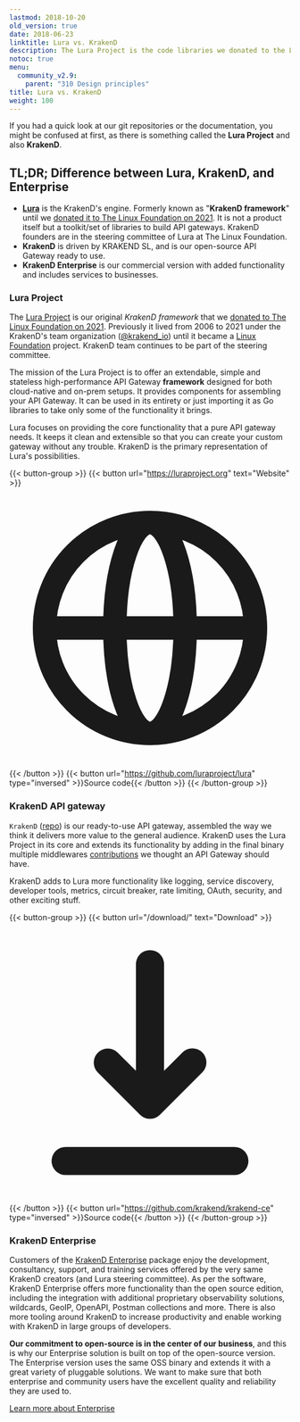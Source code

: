 ```yaml
---
lastmod: 2018-10-20
old_version: true
date: 2018-06-23
linktitle: Lura vs. KrakenD
description: The Lura Project is the code libraries we donated to the Linux Foundation (and still maintain!) and KrakenD the distributable software that runs on top of it.
notoc: true
menu:
  community_v2.9:
    parent: "310 Design principles"
title: Lura vs. KrakenD
weight: 100
---
```

If you had a quick look at our git repositories or the documentation, you might be confused at first, as there is something called the **Lura Project** and also **KrakenD**.

## TL;DR; Difference between Lura, KrakenD, and Enterprise

- [**Lura**](https://luraproject.org) is the KrakenD's engine. Formerly known as "**KrakenD framework**" until we [donated it to The Linux Foundation on 2021](/blog/krakend-framework-joins-the-linux-foundation/). It is not a product itself but a toolkit/set of libraries to build API gateways. KrakenD founders are in the steering committee of Lura at The Linux Foundation.
- **KrakenD** is driven by KRAKEND SL, and is our open-source API Gateway ready to use.
- **KrakenD Enterprise** is our commercial version with added functionality and includes services to businesses.

### Lura Project
The [Lura Project](https://luraproject.org) is our original *KrakenD framework* that we [donated to The Linux Foundation on 2021](/blog/krakend-framework-joins-the-linux-foundation/). Previously it lived from 2006 to 2021 under the KrakenD's team organization ([@krakend_io](https://twitter.com/krakend_io)) until it became a [Linux Foundation](https://linuxfoundation.org/) project. KrakenD team continues to be part of the steering committee.

The mission of the Lura Project is to offer an extendable, simple and stateless high-performance API Gateway **framework** designed for both cloud-native and on-prem setups. It provides components for assembling your API Gateway. It can be used in its entirety or just importing it as Go libraries to take only some of the functionality it brings.

Lura focuses on providing the core functionality that a pure API gateway needs. It keeps it clean and extensible so that you can create your custom gateway without any trouble. KrakenD is the primary representation of Lura's possibilities.

{{< button-group >}}
{{< button url="https://luraproject.org" text="Website" >}}<svg xmlns="http://www.w3.org/2000/svg" class="h-5 w-5" fill="none" viewBox="0 0 24 24" stroke="currentColor">
<path stroke-linecap="round" stroke-linejoin="round" stroke-width="2" d="M21 12a9 9 0 01-9 9m9-9a9 9 0 00-9-9m9 9H3m9 9a9 9 0 01-9-9m9 9c1.657 0 3-4.03 3-9s-1.343-9-3-9m0 18c-1.657 0-3-4.03-3-9s1.343-9 3-9m-9 9a9 9 0 019-9" />
</svg>{{< /button >}}
{{< button url="https://github.com/luraproject/lura" type="inversed" >}}Source code{{< /button >}}
{{< /button-group >}}

### KrakenD API gateway
`KrakenD` ([repo](https://github.com/krakend/krakend-ce)) is our ready-to-use API gateway, assembled the way we think it delivers more value to the general audience. KrakenD uses the Lura Project in its core and extends its functionality by adding in the final binary multiple middlewares [contributions](https://github.com/krakend/krakend-contrib) we thought an API Gateway should have.

KrakenD adds to Lura more functionality like logging, service discovery, developer tools, metrics, circuit breaker, rate limiting, OAuth, security, and other exciting stuff.

{{< button-group >}}
{{< button url="/download/" text="Download" >}}
<svg xmlns="http://www.w3.org/2000/svg" class="h-5 w-5" viewBox="0 0 20 20" fill="currentColor">
<path fill-rule="evenodd" d="M3 17a1 1 0 011-1h12a1 1 0 110 2H4a1 1 0 01-1-1zm3.293-7.707a1 1 0 011.414 0L9 10.586V3a1 1 0 112 0v7.586l1.293-1.293a1 1 0 111.414 1.414l-3 3a1 1 0 01-1.414 0l-3-3a1 1 0 010-1.414z" clip-rule="evenodd" />
</svg>{{< /button >}}
{{< button url="https://github.com/krakend/krakend-ce" type="inversed" >}}Source code{{< /button >}}
{{< /button-group >}}

### KrakenD Enterprise
Customers of the [KrakenD Enterprise](/enterprise/) package enjoy the development, consultancy, support, and training services offered by the very same KrakenD creators (and Lura steering committee). As per the software, KrakenD Enterprise offers more functionality than the open source edition, including the integration with additional proprietary observability solutions, wildcards, GeoIP, OpenAPI, Postman collections and more. There is also more tooling around KrakenD to increase productivity and enable working with KrakenD in large groups of developers.

**Our commitment to open-source is in the center of our business**, and this is why our Enterprise solution is built on top of the open-source version.  The Enterprise version uses the same OSS binary and extends it with a great variety of pluggable solutions. We want to make sure that both enterprise and community users have the excellent quality and reliability they are used to.

[Learn more about Enterprise](/enterprise/)
